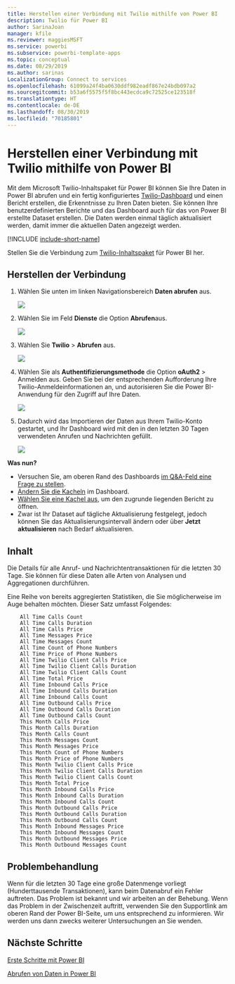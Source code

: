 ```yaml
---
title: Herstellen einer Verbindung mit Twilio mithilfe von Power BI
description: Twilio für Power BI
author: SarinaJoan
manager: kfile
ms.reviewer: maggiesMSFT
ms.service: powerbi
ms.subservice: powerbi-template-apps
ms.topic: conceptual
ms.date: 08/29/2019
ms.author: sarinas
LocalizationGroup: Connect to services
ms.openlocfilehash: 61099a24f4ba0630ddf982eadf867e24bdb097a2
ms.sourcegitcommit: b53a6f5575f5f8bc443ecdca9c72525ce123518f
ms.translationtype: HT
ms.contentlocale: de-DE
ms.lasthandoff: 08/30/2019
ms.locfileid: "70185801"
---
```

# <a name="connect-to-twilio-with-power-bi"></a>Herstellen einer Verbindung mit Twilio mithilfe von Power BI
Mit dem Microsoft Twilio-Inhaltspaket für Power BI können Sie Ihre Daten in Power BI abrufen und ein fertig konfiguriertes [Twilio-Dashboard](https://powerbi.microsoft.com/integrations/twilio) und einen Bericht erstellen, die Erkenntnisse zu Ihren Daten bieten. Sie können Ihre benutzerdefinierten Berichte und das Dashboard auch für das von Power BI erstellte Dataset erstellen. Die Daten werden einmal täglich aktualisiert werden, damit immer die aktuellen Daten angezeigt werden.

[!INCLUDE [include-short-name](./includes/service-deprecate-content-packs.md)]

Stellen Sie die Verbindung zum [Twilio-Inhaltspaket](https://app.powerbi.com/getdata/services/twilio) für Power BI her.

## <a name="how-to-connect"></a>Herstellen der Verbindung
1. Wählen Sie unten im linken Navigationsbereich **Daten abrufen** aus.
   
   ![](media/service-connect-to-twilio/pbi_getdata.png) 
2. Wählen Sie im Feld **Dienste** die Option **Abrufen**aus.
   
   ![](media/service-connect-to-twilio/pbi_getservices.png) 
3. Wählen Sie **Twilio** \> **Abrufen** aus.
   
   ![](media/service-connect-to-twilio/twilio.png)
4. Wählen Sie als **Authentifizierungsmethode** die Option **oAuth2** \> Anmelden aus. Geben Sie bei der entsprechenden Aufforderung Ihre Twilio-Anmeldeinformationen an, und autorisieren Sie die Power BI-Anwendung für den Zugriff auf Ihre Daten.
   
   ![](media/service-connect-to-twilio/pbi_twilio_login.png)
5. Dadurch wird das Importieren der Daten aus Ihrem Twilio-Konto gestartet, und Ihr Dashboard wird mit den in den letzten 30 Tagen verwendeten Anrufen und Nachrichten gefüllt. 
   
   ![](media/service-connect-to-twilio/pbi_twilio_db.png)

**Was nun?**

* Versuchen Sie, am oberen Rand des Dashboards [im Q&A-Feld eine Frage zu stellen](consumer/end-user-q-and-a.md).
* [Ändern Sie die Kacheln](service-dashboard-edit-tile.md) im Dashboard.
* [Wählen Sie eine Kachel aus](consumer/end-user-tiles.md), um den zugrunde liegenden Bericht zu öffnen.
* Zwar ist Ihr Dataset auf tägliche Aktualisierung festgelegt, jedoch können Sie das Aktualisierungsintervall ändern oder über **Jetzt aktualisieren** nach Bedarf aktualisieren.

## <a name="whats-included"></a>Inhalt
Die Details für alle Anruf- und Nachrichtentransaktionen für die letzten 30 Tage. Sie können für diese Daten alle Arten von Analysen und Aggregationen durchführen.

Eine Reihe von bereits aggregierten Statistiken, die Sie möglicherweise im Auge behalten möchten. Dieser Satz umfasst Folgendes:

        All Time Calls Count  
        All Time Calls Duration  
        All Time Calls Price  
        All Time Messages Price  
        All Time Messages Count  
        All Time Count of Phone Numbers  
        All Time Price of Phone Numbers  
        All Time Twilio Client Calls Price  
        All Time Twilio Client Calls Duration  
        All Time Twilio Client Calls Count  
        All Time Total Price  
        All Time Inbound Calls Price  
        All Time Inbound Calls Duration  
        All Time Inbound Calls Count  
        All Time Outbound Calls Price  
        All Time Outbound Calls Duration  
        All Time Outbound Calls Count  
        This Month Calls Price  
        This Month Calls Duration  
        This Month Calls Count  
        This Month Messages Count  
        This Month Messages Price  
        This Month Count of Phone Numbers  
        This Month Price of Phone Numbers  
        This Month Twilio Client Calls Price  
        This Month Twilio Client Calls Duration  
        This Month Twilio Client Calls Count  
        This Month Total Price  
        This Month Inbound Calls Price  
        This Month Inbound Calls Duration  
        This Month Inbound Calls Count  
        This Month Outbound Calls Price  
        This Month Outbound Calls Duration  
        This Month Outbound Calls Count  
        This Month Inbound Messages Price  
        This Month Inbound Messages Count  
        This Month Outbound Messages Price  
        This Month Outbound Messages Count

## <a name="troubleshooting"></a>Problembehandlung
Wenn für die letzten 30 Tage eine große Datenmenge vorliegt (Hunderttausende Transaktionen), kann beim Datenabruf ein Fehler auftreten. Das Problem ist bekannt und wir arbeiten an der Behebung. Wenn das Problem in der Zwischenzeit auftritt, verwenden Sie den Supportlink am oberen Rand der Power BI-Seite, um uns entsprechend zu informieren. Wir werden uns dann zwecks weiterer Untersuchungen an Sie wenden.

## <a name="next-steps"></a>Nächste Schritte
[Erste Schritte mit Power BI](service-get-started.md)

[Abrufen von Daten in Power BI](service-get-data.md)

